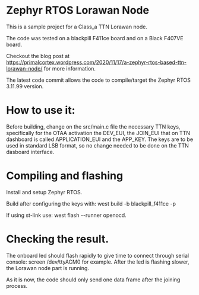 # Zephyr RTOS Lorawan Node

This is a sample project for a Class_a TTN Lorawan node.

The code was tested on a blackpill F411ce board and on a Black F407VE board.

Checkout the blog post at https://primalcortex.wordpress.com/2020/11/17/a-zephyr-rtos-based-ttn-lorawan-node/ for more information.

The latest code commit allows the code to compile/target the Zephyr RTOS 3.11.99 version.

# How to use it:

Before building, change on the src/main.c file the necessary TTN keys, specifically for the OTAA activation the DEV_EUI, the JOIN_EUI that on TTN dashboard is called APPLICATION_EUI and the APP_KEY. The keys are to be used in standard LSB format, so no change needed to be done on the TTN dasboard interface.

# Compiling and flashing

Install and setup Zephyr RTOS.

Build after configuring the keys with:  west build -b blackpill_f411ce -p

If using st-link use: west flash --runner openocd.

# Checking the result.

The onboard led should flash rapidly to give time to connect through serial console: screen /dev/ttyACM0 for example.
After the led is flashing slower, the Lorawan node part is running.

As it is now, the code should only send one data frame after the joining process.

